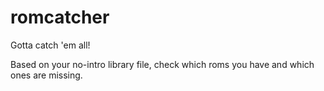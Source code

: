 # romcatcher

Gotta catch 'em all!

Based on your no-intro library file, check which roms you have and which ones are missing.

